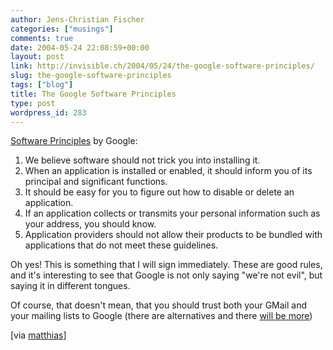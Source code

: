 ```yaml
---
author: Jens-Christian Fischer
categories: ["musings"]
comments: true
date: 2004-05-24 22:08:59+00:00
layout: post
link: http://invisible.ch/2004/05/24/the-google-software-principles/
slug: the-google-software-principles
tags: ["blog"]
title: The Google Software Principles
type: post
wordpress_id: 283
---
```


[Software Principles](http://www.google.com/corporate/software_principles.html) by Google:


  1. We believe software should not trick you into installing it.
  2. When an application is installed or enabled, it should inform you of its principal and significant functions.
  3. It should be easy for you to figure out how to disable or delete an application.
  4. If an application collects or transmits your personal information such as your address, you should know.
  5. Application providers should not allow their products to be bundled with applications that do not meet these guidelines.


Oh yes! This is something that I will sign immediately. These are good rules, and it's interesting to see that Google is not only saying "we're not evil", but saying it in different tongues.

Of course, that doesn't mean, that you should trust both your GMail and your mailing lists to Google (there are alternatives and there [will be more](http://www.zappatanetworks.com)) 

[via [matthias](http://matthias.leisi.net/archives/37_Googles_PR_stunts_against_Microsoft.html#extended)]
